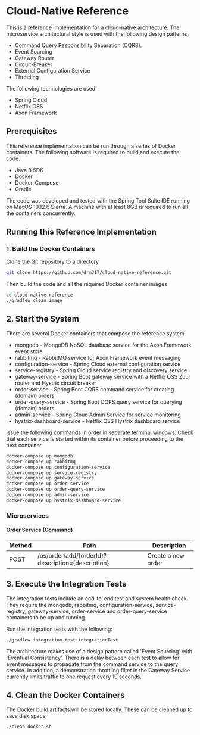 # Cloud-Native Reference

This is a reference implementation for a cloud-native architecture. The microservice architectural style is used with the following design patterns:

* Command Query Responsibility Separation (CQRS).
* Event Sourcing
* Gateway Router
* Circuit-Breaker
* External Configuration Service
* Throttling

The following technologies are used:

* Spring Cloud
* Netflix OSS
* Axon Framework

## Prerequisites

This reference implementation can be run through a series of Docker containers. The following software is required to build and execute the code.

* Java 8 SDK
* Docker
* Docker-Compose
* Gradle

The code was developed and tested with the Spring Tool Suite IDE running on MacOS 10.12.6 Sierra. A machine with at least 8GB is required to run all the containers concurrently.

## Running this Reference Implementation

### 1. Build the Docker Containers

Clone the Git repository to a directory

```bash
git clone https://github.com/drm317/cloud-native-reference.git
```

Then build the code and all the required Docker container images

```bash
cd cloud-native-reference
./gradlew clean image
```

## 2. Start the System

There are several Docker containers that compose the reference system.

* mongodb - MongoDB NoSQL database service for the Axon Framework event store
* rabbitmq - RabbitMQ service for Axon Framework event messaging
* configuration-service - Spring Cloud external configuration service
* service-registry - Spring Cloud service registry and discovery service
* gateway-service - Spring Boot gateway service with a Netflix OSS Zuul router and Hystrix circuit breaker
* order-service - Spring Boot CQRS command service for creating (domain) orders
* order-query-service - Spring Boot CQRS query service for querying (domain) orders
* admin-service - Spring Cloud Admin Service for service monitoring
* hystrix-dashboard-service - Netflix OSS Hystrix dashboard service

Issue the following commands in order in separate terminal windows. Check that each service is started within its container before proceeding to the next container.

```bash
docker-compose up mongodb
docker-compose up rabbitmq
docker-compose up configuration-service
docker-compose up service-registry
docker-compose up gateway-service
docker-compose up order-service
docker-compose up order-query-service
docker-compose up admin-service
docker-compose up hystrix-dashboard-service
```

### Microservices

#### Order Service (Command)

Method	| Path	| Description	
------------- | ------------------------- | ------------- 
POST	| /os/order/add/{orderId}?description={description}	| Create a new order


## 3. Execute the Integration Tests

The integration tests include an end-to-end test and system health check. They require the mongodb, rabbitmq, configuration-service, service-registry, gateway-service, order-service and order-query-service containers to be up and running.

Run the integration tests with the following:

```bash
./gradlew integration-test:integrationTest
```

The architecture makes use of a design pattern called 'Event Sourcing' with 'Eventual Consistency'. There is a delay between each test to allow for event messages to propagate from the command service to the query service. In addition, a demonstration throttling filter in the Gateway Service currently limits traffic to one request every 10 seconds.

## 4. Clean the Docker Containers

The Docker build artifacts will be stored locally. These can be cleaned up to save disk space

```bash
./clean-docker.sh
```

